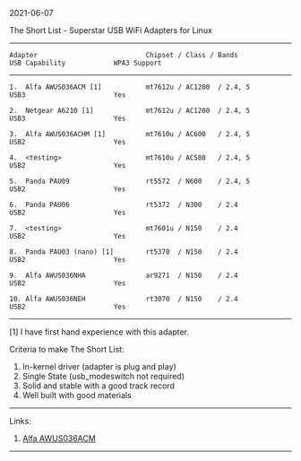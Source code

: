 2021-06-07

The Short List - Superstar USB WiFi Adapters for Linux

-----
```
Adapter                           Chipset / Class / Bands                 USB Capability            WPA3 Support
```
-----
```
1.  Alfa AWUS036ACM [1]           mt7612u / AC1200  / 2.4, 5              USB3                      Yes

2.  Netgear A6210 [1]             mt7612u / AC1200  / 2.4, 5              USB3                      Yes

3.  Alfa AWUS036ACHM [1]          mt7610u / AC600   / 2.4, 5              USB2                      Yes

4.  <testing>                     mt7610u / AC580   / 2.4, 5              USB2                      Yes

5.  Panda PAU09                   rt5572  / N600    / 2.4, 5              USB2                      Yes

6.  Panda PAU06                   rt5372  / N300    / 2.4                 USB2                      Yes

7.  <testing>                     mt7601u / N150    / 2.4                 USB2                      Yes

8.  Panda PAU03 (nano) [1]        rt5370  / N150    / 2.4                 USB2                      Yes

9.  Alfa AWUS036NHA               ar9271  / N150    / 2.4                 USB2                      Yes

10. Alfa AWUS036NEH               rt3070  / N150    / 2.4                 USB2                      Yes
```
-----

[1] I have first hand experience with this adapter.

Criteria to make The Short List: 

1. In-kernel driver (adapter is plug and play)
2. Single State (usb_modeswitch not required)
3. Solid and stable with a good track record
4. Well built with good materials

-----

Links:

1. [Alfa AWUS036ACM](https://store.rokland.com/collections/wi-fi-usb-adapters/products/alfa-awus036acm-802-11ac-dual-band-2-4-5-ghz-wifi-usb-adapter)

-----
